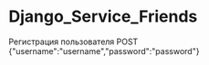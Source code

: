 # Django_Service_Friends
Регистрация пользователя
POST 
{"username":"username","password":"password"}
